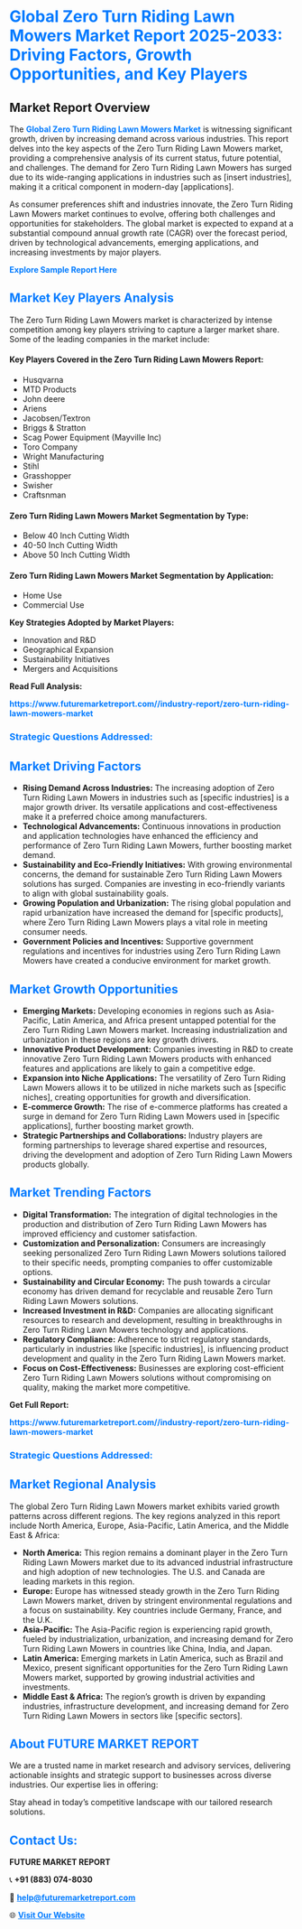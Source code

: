 <h1 style="color: #007BFF;">Global Zero Turn Riding Lawn Mowers Market Report 2025-2033: Driving Factors, Growth Opportunities, and Key Players</h1>

<section id="overview">
<h2>Market Report Overview</h2>
<p>The <a href="https://www.futuremarketreport.com//industry-report/zero-turn-riding-lawn-mowers-market" style="color: #007BFF; text-decoration: none;"><strong>Global Zero Turn Riding Lawn Mowers Market</strong></a> is witnessing significant growth, driven by increasing demand across various industries. This report delves into the key aspects of the Zero Turn Riding Lawn Mowers market, providing a comprehensive analysis of its current status, future potential, and challenges. The demand for Zero Turn Riding Lawn Mowers has surged due to its wide-ranging applications in industries such as [insert industries], making it a critical component in modern-day [applications].</p>
<p>As consumer preferences shift and industries innovate, the Zero Turn Riding Lawn Mowers market continues to evolve, offering both challenges and opportunities for stakeholders. The global market is expected to expand at a substantial compound annual growth rate (CAGR) over the forecast period, driven by technological advancements, emerging applications, and increasing investments by major players.</p>
</section>

<section id="overview">
<p><a href="https://www.futuremarketreport.com//request-sample/reportId=47262" style="color: #007BFF; text-decoration: none;"><strong>Explore Sample Report Here</strong></a></p>
</section>

<section id="key-players">
<h2 style="color: #007BFF;">Market Key Players Analysis</h2>
<p>The Zero Turn Riding Lawn Mowers market is characterized by intense competition among key players striving to capture a larger market share. Some of the leading companies in the market include:</p>
<h4>Key Players Covered in the Zero Turn Riding Lawn Mowers Report:</h4>
<ul><li>Husqvarna</li><li>MTD Products</li><li>John deere</li><li>Ariens</li><li>Jacobsen/Textron</li><li>Briggs &amp; Stratton</li><li>Scag Power Equipment (Mayville Inc)</li><li>Toro Company</li><li>Wright Manufacturing</li><li>Stihl</li><li>Grasshopper</li><li>Swisher</li><li>Craftsnman</li></ul>
<h4>Zero Turn Riding Lawn Mowers Market Segmentation by Type:</h4>
<ul><li>Below 40 Inch Cutting Width</li><li>40-50 Inch Cutting Width</li><li>Above 50 Inch Cutting Width</li></ul>

<h4>Zero Turn Riding Lawn Mowers Market Segmentation by Application:</h4>
<ul><li>Home Use</li><li>Commercial Use</li></ul>
<p><strong>Key Strategies Adopted by Market Players:</strong></p>
<ul>
<li>Innovation and R&D</li>
<li>Geographical Expansion</li>
<li>Sustainability Initiatives</li>
<li>Mergers and Acquisitions</li>
</ul>
</section>

<section>
<p><strong>Read Full Analysis: </strong></p><a href="https://www.futuremarketreport.com//industry-report/zero-turn-riding-lawn-mowers-market" style="color: #007BFF; text-decoration: none;"><strong>https://www.futuremarketreport.com//industry-report/zero-turn-riding-lawn-mowers-market</strong></a>
<h3 style="color: #007BFF;">Strategic Questions Addressed:</h3>
</section>

<section id="driving-factors">
<h2 style="color: #007BFF;">Market Driving Factors</h2>
<ul>
<li><strong>Rising Demand Across Industries:</strong> The increasing adoption of Zero Turn Riding Lawn Mowers in industries such as [specific industries] is a major growth driver. Its versatile applications and cost-effectiveness make it a preferred choice among manufacturers.</li>
<li><strong>Technological Advancements:</strong> Continuous innovations in production and application technologies have enhanced the efficiency and performance of Zero Turn Riding Lawn Mowers, further boosting market demand.</li>
<li><strong>Sustainability and Eco-Friendly Initiatives:</strong> With growing environmental concerns, the demand for sustainable Zero Turn Riding Lawn Mowers solutions has surged. Companies are investing in eco-friendly variants to align with global sustainability goals.</li>
<li><strong>Growing Population and Urbanization:</strong> The rising global population and rapid urbanization have increased the demand for [specific products], where Zero Turn Riding Lawn Mowers plays a vital role in meeting consumer needs.</li>
<li><strong>Government Policies and Incentives:</strong> Supportive government regulations and incentives for industries using Zero Turn Riding Lawn Mowers have created a conducive environment for market growth.</li>
</ul>
</section>

<section id="growth-opportunities">
<h2 style="color: #007BFF;">Market Growth Opportunities</h2>
<ul>
<li><strong>Emerging Markets:</strong> Developing economies in regions such as Asia-Pacific, Latin America, and Africa present untapped potential for the Zero Turn Riding Lawn Mowers market. Increasing industrialization and urbanization in these regions are key growth drivers.</li>
<li><strong>Innovative Product Development:</strong> Companies investing in R&D to create innovative Zero Turn Riding Lawn Mowers products with enhanced features and applications are likely to gain a competitive edge.</li>
<li><strong>Expansion into Niche Applications:</strong> The versatility of Zero Turn Riding Lawn Mowers allows it to be utilized in niche markets such as [specific niches], creating opportunities for growth and diversification.</li>
<li><strong>E-commerce Growth:</strong> The rise of e-commerce platforms has created a surge in demand for Zero Turn Riding Lawn Mowers used in [specific applications], further boosting market growth.</li>
<li><strong>Strategic Partnerships and Collaborations:</strong> Industry players are forming partnerships to leverage shared expertise and resources, driving the development and adoption of Zero Turn Riding Lawn Mowers products globally.</li>
</ul>
</section>

<section id="trending-factors">
<h2 style="color: #007BFF;">Market Trending Factors</h2>
<ul>
<li><strong>Digital Transformation:</strong> The integration of digital technologies in the production and distribution of Zero Turn Riding Lawn Mowers has improved efficiency and customer satisfaction.</li>
<li><strong>Customization and Personalization:</strong> Consumers are increasingly seeking personalized Zero Turn Riding Lawn Mowers solutions tailored to their specific needs, prompting companies to offer customizable options.</li>
<li><strong>Sustainability and Circular Economy:</strong> The push towards a circular economy has driven demand for recyclable and reusable Zero Turn Riding Lawn Mowers solutions.</li>
<li><strong>Increased Investment in R&D:</strong> Companies are allocating significant resources to research and development, resulting in breakthroughs in Zero Turn Riding Lawn Mowers technology and applications.</li>
<li><strong>Regulatory Compliance:</strong> Adherence to strict regulatory standards, particularly in industries like [specific industries], is influencing product development and quality in the Zero Turn Riding Lawn Mowers market.</li>
<li><strong>Focus on Cost-Effectiveness:</strong> Businesses are exploring cost-efficient Zero Turn Riding Lawn Mowers solutions without compromising on quality, making the market more competitive.</li>
</ul>
</section>

<section>
<p><strong>Get Full Report: </strong></p><a href="https://www.futuremarketreport.com//industry-report/zero-turn-riding-lawn-mowers-market" style="color: #007BFF; text-decoration: none;"><strong>https://www.futuremarketreport.com//industry-report/zero-turn-riding-lawn-mowers-market</strong></a>
<h3 style="color: #007BFF;">Strategic Questions Addressed:</h3>
</section>


<section id="regional-analysis">
<h2 style="color: #007BFF;">Market Regional Analysis</h2>
<p>The global Zero Turn Riding Lawn Mowers market exhibits varied growth patterns across different regions. The key regions analyzed in this report include North America, Europe, Asia-Pacific, Latin America, and the Middle East & Africa:</p>
<ul>
<li><strong>North America:</strong> This region remains a dominant player in the Zero Turn Riding Lawn Mowers market due to its advanced industrial infrastructure and high adoption of new technologies. The U.S. and Canada are leading markets in this region.</li>
<li><strong>Europe:</strong> Europe has witnessed steady growth in the Zero Turn Riding Lawn Mowers market, driven by stringent environmental regulations and a focus on sustainability. Key countries include Germany, France, and the U.K.</li>
<li><strong>Asia-Pacific:</strong> The Asia-Pacific region is experiencing rapid growth, fueled by industrialization, urbanization, and increasing demand for Zero Turn Riding Lawn Mowers in countries like China, India, and Japan.</li>
<li><strong>Latin America:</strong> Emerging markets in Latin America, such as Brazil and Mexico, present significant opportunities for the Zero Turn Riding Lawn Mowers market, supported by growing industrial activities and investments.</li>
<li><strong>Middle East & Africa:</strong> The region’s growth is driven by expanding industries, infrastructure development, and increasing demand for Zero Turn Riding Lawn Mowers in sectors like [specific sectors].</li>
</ul>
</section>

<footer>
<h2 style="color: #007BFF;">About FUTURE MARKET REPORT</h2>
<p>We are a trusted name in market research and advisory services, delivering actionable insights and strategic support to businesses across diverse industries. Our expertise lies in offering:</p>

<p>Stay ahead in today’s competitive landscape with our tailored research solutions.</p>

<h2 style="color: #007BFF;">Contact Us:</h2>
<p><strong>FUTURE MARKET REPORT</strong></p>
<p>📞 <strong>+91 (883) 074-8030</strong></p>
<p>📧 <strong><a href="mailto:help@futuremarketreport.com" style="color: #007BFF;">help@futuremarketreport.com</a></strong></p>
<p>🌐 <strong><a href="https://www.futuremarketreport.com/" style="color: #007BFF;">Visit Our Website</a></strong></p>
</footer>